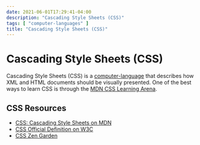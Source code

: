 ```yaml
---
date: 2021-06-01T17:29:41-04:00
description: "Cascading Style Sheets (CSS)"
tags: [ "computer-languages" ]
title: "Cascading Style Sheets (CSS)"
---
```


# Cascading Style Sheets (CSS)

Cascading Style Sheets (CSS) is a [computer-language](computer-languages.md) that describes how XML and HTML documents should be visually presented. One of the best ways to learn CSS is through the [MDN CSS Learning Arena](https://developer.mozilla.org/en-US/docs/Learn/CSS).

## CSS Resources

* [CSS: Cascading Style Sheets on MDN](https://developer.mozilla.org/en-US/docs/Web/CSS)
* [CSS Official Definition on W3C](https://www.w3.org/TR/CSS/#css)
* [CSS Zen Garden](http://www.csszengarden.com/)
